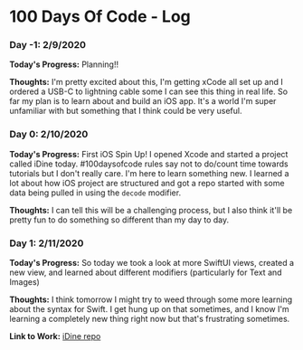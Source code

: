 # 100 Days Of Code - Log

### Day -1: 2/9/2020
**Today's Progress:** Planning!!

**Thoughts:** I'm pretty excited about this, I'm getting xCode all set up and I ordered a USB-C to lightning cable some I can see this thing in real life. So far my plan is to learn about and build an iOS app. It's a world I'm super unfamiliar with but something that I think could be very useful.

### Day 0: 2/10/2020
**Today's Progress:** First iOS Spin Up! I opened Xcode and started a project called iDine today. #100daysofcode rules say not to do/count time towards tutorials but I don't really care. I'm here to learn something new. I learned a lot about how iOS project are structured and got a repo started with some data being pulled in using the `decode` modifier.

**Thoughts:** I can tell this will be a challenging process, but I also think it'll be pretty fun to do something so different than my day to day.

### Day 1: 2/11/2020
**Today's Progress:** So today we took a look at more SwiftUI views, created a new view, and learned about different modifiers (particularly for Text and Images)

**Thoughts:** I think tomorrow I might try to weed through some more learning about the syntax for Swift. I get hung up on that sometimes, and I know I'm learning a completely new thing right now but that's frustrating sometimes.

**Link to Work:** [iDine repo](https://github.com/jenessawhite/iDine)
